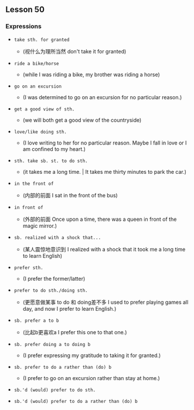 ## Lesson 50

### Expressions

- `take sth. for granted`
  - (视什么为理所当然 don't take it for granted)

- `ride a bike/horse`
  - (while I was riding a bike, my brother was riding a horse)

- `go on an excursion`
  - (I was determined to go on an excursion for no particular reason.)

- `get a good view of sth.`
  - (we will both get a good view of the countryside)

- `love/like doing sth.`
  - (I love writing to her for no particular reason. Maybe I fall in love or I am confined to my heart.)

- `sth. take sb. st. to do sth.`
  - (it takes me a long time. | It takes me thirty minutes to park the car.)

- `in the front of`
  - (内部的前面 I sat in the front of the bus)

- `in front of`
  - (外部的前面 Once upon a time, there was a queen in front of the magic mirror.)

- `sb. realized with a shock that...`
  - (某人震惊地意识到 I realized with a shock that it took me a long time to learn English)

- `prefer sth.`
  - (I prefer the former/latter)

- `prefer to do sth./doing sth.`
  - (更愿意做某事 to do 和 doing差不多 I used to prefer playing games all day, and now I prefer to learn English.)

- `sb. prefer a to b`
  - (比起b更喜欢a I prefer this one to that one.)

- `sb. prefer doing a to doing b`
  - (I prefer expressing my gratitude to taking it for granted.)

- `sb. prefer to do a rather than (do) b`
  - (I prefer to go on an excursion rather than stay at home.)

- `sb.'d (would) prefer to do sth.`

- `sb.'d (would) prefer to do a rather than (do) b`